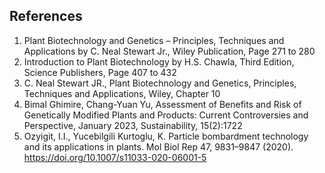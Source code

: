 ## References

1. Plant Biotechnology and Genetics – Principles, Techniques and Applications by C. Neal Stewart Jr., Wiley Publication, Page 271 to 280
2. Introduction to Plant Biotechnology by H.S. Chawla, Third Edition, Science Publishers, Page 407 to 432
3. C. Neal Stewart JR., Plant Biotechnology and Genetics, Principles, Techniques and Applications, Wiley, Chapter 10
4. Bimal Ghimire, Chang-Yuan Yu, Assessment of Benefits and Risk of Genetically Modified Plants and Products: Current Controversies and Perspective, January 2023, Sustainability, 15(2):1722
5. Ozyigit, I.I., Yucebilgili Kurtoglu, K. Particle bombardment technology and its applications in plants. Mol Biol Rep 47, 9831–9847 (2020). https://doi.org/10.1007/s11033-020-06001-5